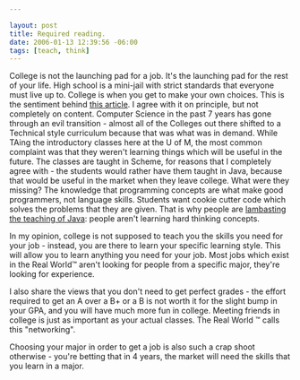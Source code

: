```yaml
--- 

layout: post
title: Required reading.
date: 2006-01-13 12:39:56 -06:00
tags: [teach, think]
---
```

College is not the launching pad for a job.  It's the launching pad for the rest of your life.  High school is a mini-jail with strict standards that everyone must live up to.  College is when you get to make your own choices.  This is the sentiment behind <a href="http://www.iwillteachyoutoberich.com/archives/2005/11/your_college_is.html">this article</a>.  I agree with it on principle, but not completely on content.  Computer Science in the past 7 years has gone through an evil transition - almost all of the Colleges out there shifted to a Technical style curriculum because that was what was in demand.   While TAing the introductory classes here at the U of M, the most common complaint was that they weren't learning things which will be useful in the future.  The classes are taught in Scheme, for reasons that I completely agree with - the students would rather have them taught in Java, because that would be useful in the market when they leave college.  What were they missing?  The knowledge that programming concepts are what make good programmers, not language skills.  Students want cookie cutter code which solves the problems that they are given.  That is why people are <a href="http://www.joelonsoftware.com/articles/ThePerilsofJavaSchools.html">lambasting the teaching of Java</a>: people aren't learning hard thinking concepts.

In my opinion, college is not supposed to teach you the skills you need for your job - instead, you are there to learn your specific learning style.  This will allow you to learn anything you need for your job.  Most jobs which exist in the Real World™ aren't looking for people from a specific major, they're looking for experience.

I also share the views that you don't need to get perfect grades - the effort required to get an A over a B+ or a B is not worth it for the slight bump in your <span class="caps">GPA, </span>and you will have much more fun in college.  Meeting friends in college is just as important as your actual classes. The Real World ™ calls this "networking".

Choosing your major in order to get a job is also such a crap shoot otherwise - you're betting that in 4 years, the market will need the skills that you learn in a major.
